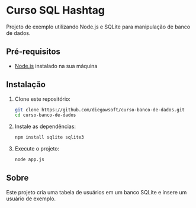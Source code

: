 # Curso SQL Hashtag

Projeto de exemplo utilizando Node.js e SQLite para manipulação de banco de dados.

## Pré-requisitos

- [Node.js](https://nodejs.org/) instalado na sua máquina

## Instalação

1. Clone este repositório:
   ```sh
   git clone https://github.com/diegowsoft/curso-banco-de-dados.git
   cd curso-banco-de-dados
   ```

2. Instale as dependências:
   ```sh
   npm install sqlite sqlite3
   ```

3. Execute o projeto:
   ```sh
   node app.js
   ```

## Sobre

Este projeto cria uma tabela de usuários em um banco SQLite e insere um usuário de exemplo.
